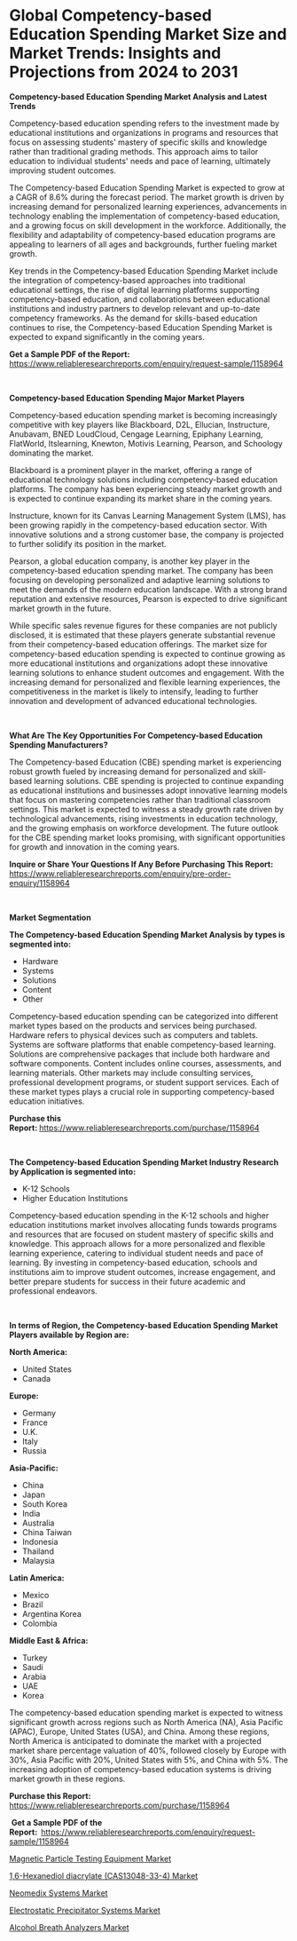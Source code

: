 <p><h1>Global Competency-based Education Spending Market Size and Market Trends: Insights and Projections from 2024 to 2031</h1></p><p><strong>Competency-based Education Spending Market Analysis and Latest Trends</strong></p>
<p><p>Competency-based education spending refers to the investment made by educational institutions and organizations in programs and resources that focus on assessing students' mastery of specific skills and knowledge rather than traditional grading methods. This approach aims to tailor education to individual students' needs and pace of learning, ultimately improving student outcomes.</p><p>The Competency-based Education Spending Market is expected to grow at a CAGR of 8.6% during the forecast period. The market growth is driven by increasing demand for personalized learning experiences, advancements in technology enabling the implementation of competency-based education, and a growing focus on skill development in the workforce. Additionally, the flexibility and adaptability of competency-based education programs are appealing to learners of all ages and backgrounds, further fueling market growth.</p><p>Key trends in the Competency-based Education Spending Market include the integration of competency-based approaches into traditional educational settings, the rise of digital learning platforms supporting competency-based education, and collaborations between educational institutions and industry partners to develop relevant and up-to-date competency frameworks. As the demand for skills-based education continues to rise, the Competency-based Education Spending Market is expected to expand significantly in the coming years.</p></p>
<p><strong>Get a Sample PDF of the Report:&nbsp;</strong> <a href="https://www.reliableresearchreports.com/enquiry/request-sample/1158964">https://www.reliableresearchreports.com/enquiry/request-sample/1158964</a></p>
<p>&nbsp;</p>
<p><strong>Competency-based Education Spending Major Market Players</strong></p>
<p><p>Competency-based education spending market is becoming increasingly competitive with key players like Blackboard, D2L, Ellucian, Instructure, Anubavam, BNED LoudCloud, Cengage Learning, Epiphany Learning, FlatWorld, Itslearning, Knewton, Motivis Learning, Pearson, and Schoology dominating the market. </p><p>Blackboard is a prominent player in the market, offering a range of educational technology solutions including competency-based education platforms. The company has been experiencing steady market growth and is expected to continue expanding its market share in the coming years.</p><p>Instructure, known for its Canvas Learning Management System (LMS), has been growing rapidly in the competency-based education sector. With innovative solutions and a strong customer base, the company is projected to further solidify its position in the market.</p><p>Pearson, a global education company, is another key player in the competency-based education spending market. The company has been focusing on developing personalized and adaptive learning solutions to meet the demands of the modern education landscape. With a strong brand reputation and extensive resources, Pearson is expected to drive significant market growth in the future.</p><p>While specific sales revenue figures for these companies are not publicly disclosed, it is estimated that these players generate substantial revenue from their competency-based education offerings. The market size for competency-based education spending is expected to continue growing as more educational institutions and organizations adopt these innovative learning solutions to enhance student outcomes and engagement. With the increasing demand for personalized and flexible learning experiences, the competitiveness in the market is likely to intensify, leading to further innovation and development of advanced educational technologies.</p></p>
<p>&nbsp;</p>
<p><strong>What Are The Key Opportunities For Competency-based Education Spending Manufacturers?</strong></p>
<p><p>The Competency-based Education (CBE) spending market is experiencing robust growth fueled by increasing demand for personalized and skill-based learning solutions. CBE spending is projected to continue expanding as educational institutions and businesses adopt innovative learning models that focus on mastering competencies rather than traditional classroom settings. This market is expected to witness a steady growth rate driven by technological advancements, rising investments in education technology, and the growing emphasis on workforce development. The future outlook for the CBE spending market looks promising, with significant opportunities for growth and innovation in the coming years.</p></p>
<p><strong>Inquire or Share Your Questions If Any Before Purchasing This Report:</strong> <a href="https://www.reliableresearchreports.com/enquiry/pre-order-enquiry/1158964">https://www.reliableresearchreports.com/enquiry/pre-order-enquiry/1158964</a></p>
<p>&nbsp;</p>
<p><strong>Market Segmentation</strong></p>
<p><strong>The Competency-based Education Spending Market Analysis by types is segmented into:</strong></p>
<p><ul><li>Hardware</li><li>Systems</li><li>Solutions</li><li>Content</li><li>Other</li></ul></p>
<p><p>Competency-based education spending can be categorized into different market types based on the products and services being purchased. Hardware refers to physical devices such as computers and tablets. Systems are software platforms that enable competency-based learning. Solutions are comprehensive packages that include both hardware and software components. Content includes online courses, assessments, and learning materials. Other markets may include consulting services, professional development programs, or student support services. Each of these market types plays a crucial role in supporting competency-based education initiatives.</p></p>
<p><strong>Purchase this Report:&nbsp;</strong><a href="https://www.reliableresearchreports.com/purchase/1158964">https://www.reliableresearchreports.com/purchase/1158964</a></p>
<p>&nbsp;</p>
<p><strong>The Competency-based Education Spending Market Industry Research by Application is segmented into:</strong></p>
<p><ul><li>K-12 Schools</li><li>Higher Education Institutions</li></ul></p>
<p><p>Competency-based education spending in the K-12 schools and higher education institutions market involves allocating funds towards programs and resources that are focused on student mastery of specific skills and knowledge. This approach allows for a more personalized and flexible learning experience, catering to individual student needs and pace of learning. By investing in competency-based education, schools and institutions aim to improve student outcomes, increase engagement, and better prepare students for success in their future academic and professional endeavors.</p></p>
<p>&nbsp;</p>
<p><strong>In terms of Region, the Competency-based Education Spending Market Players available by Region are:</strong></p>
<p>
    <p> <strong> North America: </strong>
        <ul>
            <li>United States</li>
            <li>Canada</li>
        </ul>
        </p> 
    <p> <strong> Europe: </strong>
        <ul>
            <li>Germany</li>
            <li>France</li>
            <li>U.K.</li>
            <li>Italy</li>
            <li>Russia</li>
        </ul>
        </p> 
    <p> <strong> Asia-Pacific: </strong>
        <ul>
            <li>China</li>
            <li>Japan</li>
            <li>South Korea</li>
            <li>India</li>
            <li>Australia</li>
            <li>China Taiwan</li>
            <li>Indonesia</li>
            <li>Thailand</li>
            <li>Malaysia</li>
        </ul>
        </p> 
    <p> <strong> Latin America: </strong>
        <ul>
            <li>Mexico</li>
            <li>Brazil</li>
            <li>Argentina Korea</li>
            <li>Colombia</li>
        </ul>
        </p> 
    <p> <strong> Middle East & Africa: </strong>
        <ul>
            <li>Turkey</li>
            <li>Saudi</li>
            <li>Arabia</li>
            <li>UAE</li>
            <li>Korea</li>
        </ul>
    </p>
    </p>
<p><p>The competency-based education spending market is expected to witness significant growth across regions such as North America (NA), Asia Pacific (APAC), Europe, United States (USA), and China. Among these regions, North America is anticipated to dominate the market with a projected market share percentage valuation of 40%, followed closely by Europe with 30%, Asia Pacific with 20%, United States with 5%, and China with 5%. The increasing adoption of competency-based education systems is driving market growth in these regions.</p></p>
<p><strong>Purchase this Report: </strong><a href="https://www.reliableresearchreports.com/purchase/1158964">https://www.reliableresearchreports.com/purchase/1158964</a></p>
<p>&nbsp;<strong>Get a Sample PDF of the Report:&nbsp;&nbsp;</strong><a href="https://www.reliableresearchreports.com/enquiry/request-sample/1158964">https://www.reliableresearchreports.com/enquiry/request-sample/1158964</a></p>
<p><strong></strong></p>
<p><p><a href="https://medium.com/@lolitanader/magnetic-particle-testing-equipment-market-outlook-industry-overview-and-forecast-2024-to-2031-3db682af3c57">Magnetic Particle Testing Equipment Market</a></p><p><a href="https://github.com/joannagoyvaerts/Market-Research-Report-List-1/blob/main/16-hexanediol-diacrylate-cas13048-33-4-market.md">1,6-Hexanediol diacrylate (CAS13048-33-4) Market</a></p><p><a href="https://github.com/bracarafogo/Market-Research-Report-List-1/blob/main/neomedix-systems-market.md">Neomedix Systems Market</a></p><p><a href="https://medium.com/p/64a3edaa1c9b/edit">Electrostatic Precipitator Systems Market</a></p><p><a href="https://medium.com/p/8262ab6632b3/edit">Alcohol Breath Analyzers Market</a></p></p>